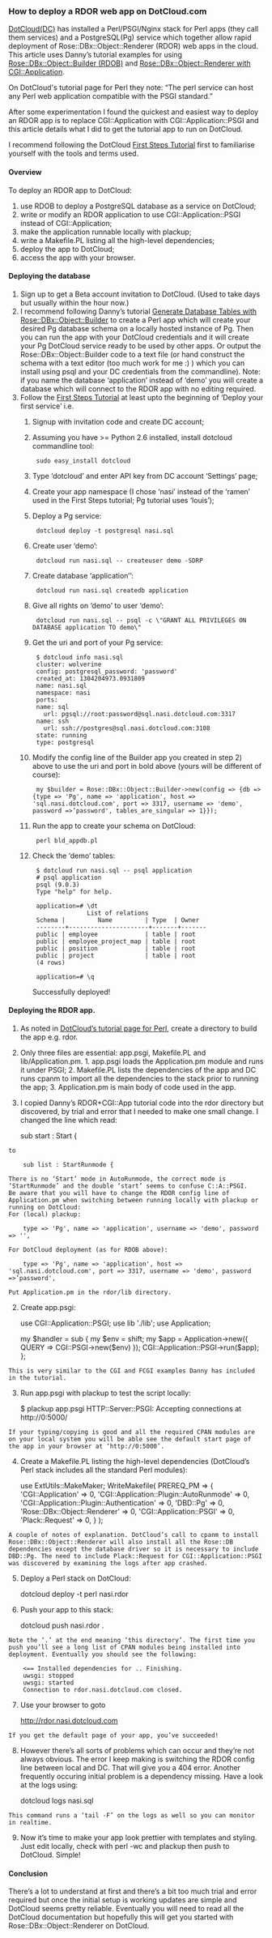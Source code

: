 ﻿
### How to deploy a RDOR web app on DotCloud.com

[DotCloud(DC)](http://www.dotcloud.com/) has installed a Perl/PSGI/Nginx stack for Perl apps (they call them services) and a PostgreSQL(Pg) service which together allow rapid deployment of Rose::DBx::Object::Renderer (RDOR) web apps in the cloud. This article uses Danny’s tutorial examples for using [Rose::DBx::Object::Builder (RDOB)](https://github.com/dannyglue/Rose-DBx-Object-Renderer/wiki/Generate-database-tables-with-rose%3A%3Adbx%3A%3Aobject%3A%3Abuilder) and [Rose::DBx::Object::Renderer with CGI::Application](https://github.com/dannyglue/Rose-DBx-Object-Renderer/wiki/Integrating-with-CGI%3A%3AApplication).


On DotCloud's tutorial page for Perl they note:
    “The perl service can host any Perl web application compatible with the PSGI standard.”


After some experimentation I found the quickest and easiest way to deploy an RDOR app is to replace CGI::Application with CGI::Application::PSGI and this article details what I did to get the tutorial app to run on DotCloud.


I recommend following the DotCloud [First Steps Tutorial](http://docs.dotcloud.com/tutorials/firststeps/) first to familiarise yourself with the tools and terms used.

#### Overview

To deploy an RDOR app to DotCloud:

1. use RDOB to deploy a PostgreSQL database as a service on DotCloud;
2. write or modify an RDOR application to use CGI::Application::PSGI instead of CGI::Application;
3. make the application runnable locally with plackup;
4. write a Makefile.PL listing all the high-level dependencies;
5. deploy the app to DotCloud;
6. access the app with your browser.

#### Deploying the database

1. Sign up to get a Beta account invitation to DotCloud. (Used to take days but usually within the hour now.)
2. I recommend following Danny’s tutorial [Generate Database Tables with Rose::DBx::Object::Builder](https://github.com/dannyglue/Rose-DBx-Object-Renderer/wiki/Generate-database-tables-with-rose%3A%3Adbx%3A%3Aobject%3A%3Abuilder) to create a Perl app which will create your desired Pg database schema on a locally hosted instance of Pg. Then you can run the app with your DotCloud credentials and it will create your Pg DotCloud service ready to be used by other apps. Or output the Rose::DBx::Object::Builder code to a text file (or hand construct the schema with a text editor (too much work for me :) ) which you can install using psql and your DC credentials from the commandline). Note: if you name the database ‘application’ instead of ‘demo’ you will create a database which will connect to the RDOR app with no editing required. 
3. Follow the [First Steps Tutorial](http://docs.dotcloud.com/tutorials/firststeps/) at least upto the beginning of ‘Deploy your first service’
i.e. 
    1. Signup with invitation code and create DC account;
    2. Assuming you have >= Python 2.6 installed, install dotcloud commandline tool:

            sudo easy_install dotcloud

    3. Type ‘dotcloud’ and enter API key from DC account ‘Settings’ page;
    4. Create your app namespace (I chose ‘nasi’ instead of the ‘ramen’ used in the First Steps tutorial; Pg tutorial uses ‘louis’);
    1. Deploy a Pg service:

            dotcloud deploy -t postgresql nasi.sql
      
    2. Create user ‘demo’:
      
            dotcloud run nasi.sql -- createuser demo -SDRP

    3. Create database ‘application’’:
        
            dotcloud run nasi.sql createdb application
      
    4. Give all rights on ‘demo’ to user ‘demo’:
        
            dotcloud run nasi.sql -- psql -c \"GRANT ALL PRIVILEGES ON DATABASE application TO demo\"
      
    5. Get the uri and port of your Pg service:
      
            $ dotcloud info nasi.sql
            cluster: wolverine
            config: postgresql_password: 'password'
            created_at: 1304204973.0931809
            name: nasi.sql
            namespace: nasi
            ports:
            name: sql
              url: pgsql://root:password@sql.nasi.dotcloud.com:3317
            name: ssh
              url: ssh://postgres@sql.nasi.dotcloud.com:3108
            state: running
            type: postgresql

    6. Modify the config line of the Builder app you created in step 2) above to use the uri and port in bold above (yours will be different of course):

            my $builder = Rose::DBx::Object::Builder->new(config => {db => {type => 'Pg', name => 'application', host => 'sql.nasi.dotcloud.com', port => 3317, username => 'demo', password =>’password', tables_are_singular => 1}});

    7. Run the app to create your schema on DotCloud:
      
            perl bld_appdb.pl

    8. Check the ‘demo’ tables:

            $ dotcloud run nasi.sql -- psql application
            # psql application
            psql (9.0.3)
            Type "help" for help.

            application=# \dt
                          List of relations
            Schema |         Name         | Type  | Owner 
            --------+----------------------+-------+-------
            public | employee             | table | root
            public | employee_project_map | table | root
            public | position             | table | root
            public | project              | table | root
            (4 rows)

            application=# \q

        Successfully deployed!

#### Deploying the RDOR app.

  1. As noted in [DotCloud’s tutorial page for Perl](http://docs.dotcloud.com/components/perl/), create a directory to build the app e.g. rdor.
  2. Only three files are essential: app.psgi, Makefile.PL and lib/Application.pm.
    1. app.psgi loads the Application.pm module and runs it under PSGI;
    2. Makefile.PL lists the dependencies of the app and DC runs cpanm to import all the dependencies to the stack prior to running the app;
    3. Application.pm is main body of code used in the app.
  1. I copied Danny’s RDOR+CGI::App tutorial code into the rdor directory but discovered, by trial and error that I needed to make one small change. I changed the line which read:

        sub start : Start {
    
    to
    
        sub list : StartRunmode {

    There is no ‘Start’ mode in AutoRunmode, the correct mode is ‘StartRunmode’ and the double ‘start’ seems to confuse C::A::PSGI.
    Be aware that you will have to change the RDOR config line of Application.pm when switching between running locally with plackup or running on DotCloud:
    For (local) plackup:

        type => 'Pg', name => 'application', username => 'demo', password => '',

    For DotCloud deployment (as for RDOB above):

        type => 'Pg', name => 'application', host => 'sql.nasi.dotcloud.com', port => 3317, username => 'demo', password =>’password',

    Put Application.pm in the rdor/lib directory.
  2. Create app.psgi:

        use CGI::Application::PSGI;
        use lib './lib';
        use Application;

        my $handler = sub {
          my $env = shift;
          my $app = Application->new({ QUERY => CGI::PSGI->new($env) });
          CGI::Application::PSGI->run($app);
        };

    This is very similar to the CGI and FCGI examples Danny has included in the tutorial.
  3. Run app.psgi with plackup to test the script locally:

        $ plackup app.psgi
        HTTP::Server::PSGI: Accepting connections at http://0:5000/

    If your typing/copying is good and all the required CPAN modules are on your local system you will be able see the default start page of the app in your browser at ‘http://0:5000’.
  4. Create a Makefile.PL listing the high-level dependencies (DotCloud’s Perl stack includes all the standard Perl modules):

        use ExtUtils::MakeMaker;
        WriteMakefile(
          PREREQ_PM => {
            'CGI::Application'                         => 0,
            'CGI::Application::Plugin::AutoRunmode'    => 0,
            'CGI::Application::Plugin::Authentication' => 0,
            'DBD::Pg'                                  => 0,
            'Rose::DBx::Object::Renderer'              => 0,
            'CGI::Application::PSGI'                   => 0,
            'Plack::Request'                           => 0,
          }
        );

    A couple of notes of explanation. DotCloud’s call to cpanm to install Rose::DBx::Object::Renderer will also install all the Rose::DB dependencies except the database driver so it is necessary to include DBD::Pg. The need to include Plack::Request for CGI::Application::PSGI was discovered by examining the logs after app crashed.
  5. Deploy a Perl stack on DotCloud:

        dotcloud deploy -t perl nasi.rdor

  6. Push your app to this stack:

        dotcloud push nasi.rdor .

    Note the ‘.’ at the end meaning ‘this directory’. The first time you push you’ll see a long list of CPAN modules being installed into deployment. Eventually you should see the following:

        <== Installed dependencies for .. Finishing.
        uwsgi: stopped
        uwsgi: started
        Connection to rdor.nasi.dotcloud.com closed.

  7. Use your browser to goto

        http://rdor.nasi.dotcloud.com

    If you get the default page of your app, you’ve succeeded!
  8. However there’s all sorts of problems which can occur and they’re not always obvious. The error I keep making is switching the RDOR config line between local and DC. That will give you a 404 error. Another frequently occuring initial problem is a dependency missing. Have a look at the logs using:

        dotcloud logs nasi.sql

    This command runs a ‘tail -F’ on the logs as well so you can monitor in realtime.
  9. Now it’s time to make your app look prettier with templates and styling. Just edit locally, check with perl -wc and plackup then push to DotCloud. Simple!

#### Conclusion

There’s a lot to understand at first and there’s a bit too much trial and error required but once the initial setup is working updates are simple and DotCloud seems pretty reliable. Eventually you will need to read all the DotCloud documentation but hopefully this will get you started with Rose::DBx::Object::Renderer on DotCloud.
